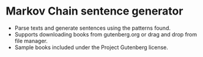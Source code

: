 Markov Chain sentence generator
===============================

- Parse texts and generate sentences using the patterns found.
- Supports downloading books from gutenberg.org or drag and drop from file manager.
- Sample books included under the Project Gutenberg license.
